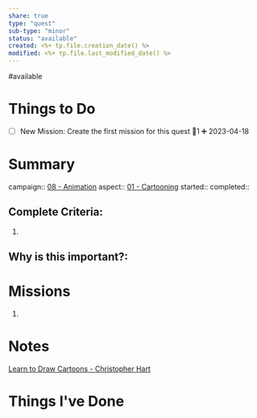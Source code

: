 ```yaml
---
share: true
type: "quest"
sub-type: "minor"
status: "available"
created: <%+ tp.file.creation_date() %> 
modified: <%+ tp.file.last_modified_date() %>
---
```

 
#available 
# Things to Do
- [ ] New Mission: Create the first mission for this quest 🥄1 ➕ 2023-04-18 
# Summary
campaign:: [08 - Animation](./08%20-%20Animation.md)
aspect:: [01 - Cartooning](./01%20-%20Cartooning.md)
started:: 
completed::
## Complete Criteria:
1. 

## Why is this important?:

# Missions
1.

# Notes
[Learn to Draw Cartoons - Christopher Hart](./Learn%20to%20Draw%20Cartoons%20-%20Christopher%20Hart.md)
# Things I've Done